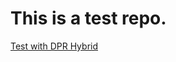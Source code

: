 # This is a test repo.

[Test with DPR Hybrid](https://colab.research.google.com/github/jaelgu/towhee_test/blob/main/models/dpt_hybrid_test.ipynb)
